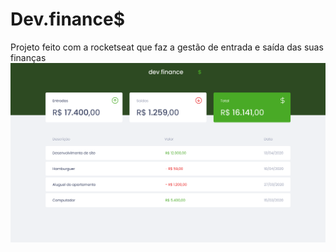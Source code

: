 # Dev.finance$
Projeto feito com a rocketseat que faz a gestão de entrada e saída das suas finanças
![Alt text](./Início.png)
